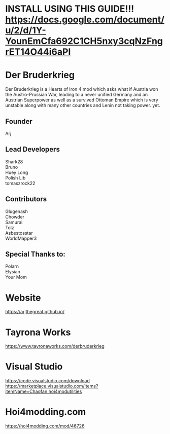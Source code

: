 # INSTALL USING THIS GUIDE!!! https://docs.google.com/document/u/2/d/1Y-YounEmCfa692C1CH5nxy3cqNzFngrET14O44i6aPI

# Der Bruderkrieg
Der Bruderkrieg is a Hearts of Iron 4 mod which asks what if Austria won the Austro-Prussian War, leading to a never unified Germany and an Austrian Superpower as well as a survived Ottoman Empire which is very unstable along with many other countries and Lenin not taking power. yet.


## Founder <br />
Arj <br />

## Lead Developers <br /> 
Shark28 <br />
Bruno <br />
Huey Long <br />
Polish Lib <br />
tomaszrock22 <br />


## Contributors  <br />
Glugenash  <br />
Chowder <br />
Samurai  <br />
Tolz  <br />
Asbestosstar <br />
WorldMapper3 <br />

## Special Thanks to: <br />
Polarn <br />
Elysian <br />
Your Mom <br />

# Website
https://arjthegreat.github.io/ 
 
# Tayrona Works
https://www.tayronaworks.com/derbruderkrieg

# Visual Studio
https://code.visualstudio.com/download <br />
https://marketplace.visualstudio.com/items?itemName=Chaofan.hoi4modutilities

# Hoi4modding.com 
https://hoi4modding.com/mod/46726 
